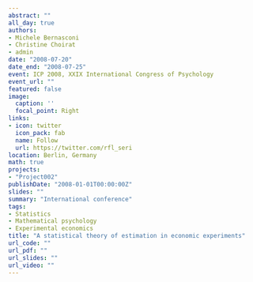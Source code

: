 ```yaml
---
abstract: ""
all_day: true
authors:
- Michele Bernasconi
- Christine Choirat
- admin
date: "2008-07-20"
date_end: "2008-07-25"
event: ICP 2008, XXIX International Congress of Psychology
event_url: ""
featured: false
image:
  caption: ''
  focal_point: Right
links:
- icon: twitter
  icon_pack: fab
  name: Follow
  url: https://twitter.com/rfl_seri
location: Berlin, Germany
math: true
projects:
- "Project002"
publishDate: "2008-01-01T00:00:00Z"
slides: ""
summary: "International conference"
tags:
- Statistics
- Mathematical psychology
- Experimental economics
title: "A statistical theory of estimation in economic experiments"
url_code: ""
url_pdf: ""
url_slides: ""
url_video: ""
---
```

